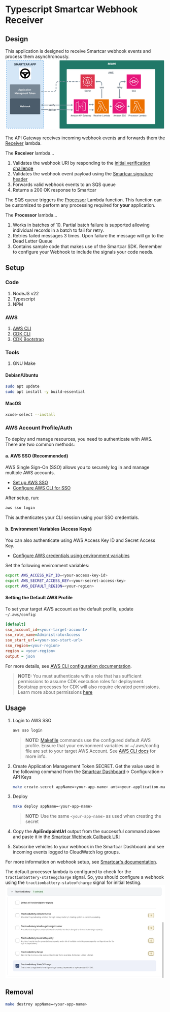 # Typescript Smartcar Webhook Receiver

## Design
This application is designed to receive Smartcar webhook events and process them asynchronously.
![Design Diagram](docs/Design.png)

The API Gateway receives incoming webhook events and forwards them the [Receiver](src/lambdas/api/index.ts) lambda.

The **Receiver** lambda...
1. Validates the webhook URI by responding to the [initial verification challenge](https://smartcar.com/docs/integrations/webhooks/callback-verification)
2. Validates the webhook event payload using the [Smartcar signature header](https://smartcar.com/docs/integrations/webhooks/payload-verification)
3. Forwards valid webhook events to an SQS queue
4. Returns a 200 OK response to Smartcar

The SQS queue triggers the [Processor](src/lambdas/sqs/index.ts) Lambda function. This function can be customized to perform any processing required for **your** application.

The **Processor** lambda...

1. Works in batches of 10. Partial batch failure is supported allowing individual records in a batch to fail for retry.
2. Retries failed messages 3 times. Upon failure the message will go to the Dead Letter Queue
3. Contains sample code that makes use of the Smartcar SDK. Remember to configure your Webhook to include the signals your code needs.

## Setup

### Code
1. NodeJS v22
2. Typescript
3. NPM

### AWS
1. [AWS CLI](https://docs.aws.amazon.com/cli/latest/userguide/getting-started-install.html)
2. [CDK CLI](https://docs.aws.amazon.com/cdk/v2/guide/prerequisites.html)
3. [CDK Bootstrap](https://docs.aws.amazon.com/cdk/v2/guide/bootstrapping-env.html)

### Tools
1. GNU Make

#### Debian/Ubuntu
```bash
sudo apt update
sudo apt install -y build-essential
```

#### MacOS
```bash
xcode-select --install
```

### AWS Account Profile/Auth

To deploy and manage resources, you need to authenticate with AWS. There are two common methods:

#### a. AWS SSO (Recommended)
AWS Single Sign-On (SSO) allows you to securely log in and manage multiple AWS accounts.
- [Set up AWS SSO](https://docs.aws.amazon.com/singlesignon/latest/userguide/getting-started.html)
- [Configure AWS CLI for SSO](https://docs.aws.amazon.com/cli/latest/userguide/sso-configure-profile.html)

After setup, run:
```bash
aws sso login
```
This authenticates your CLI session using your SSO credentials.

#### b. Environment Variables (Access Keys)
You can also authenticate using AWS Access Key ID and Secret Access Key.
- [Configure AWS credentials using environment variables](https://docs.aws.amazon.com/cli/latest/userguide/cli-configure-envvars.html)

Set the following environment variables:
```bash
export AWS_ACCESS_KEY_ID=<your-access-key-id>
export AWS_SECRET_ACCESS_KEY=<your-secret-access-key>
export AWS_DEFAULT_REGION=<your-region>
```

#### Setting the Default AWS Profile
To set your target AWS account as the default profile, update `~/.aws/config`:
```ini
[default]
sso_account_id=<your-target-account>
sso_role_name=AdministratorAccess
sso_start_url=<your-sso-start-url>
sso_region=<your-region>
region = <your-region>
output = json
```

For more details, see [AWS CLI configuration documentation](https://docs.aws.amazon.com/cli/latest/userguide/cli-configure-quickstart.html).

> **__NOTE:__** You must authenticate with a role that has sufficient permissions to assume CDK execution roles for deployment. Bootstrap processes for CDK will also require elevated permissions. Learn more about permissions [here](https://aws.amazon.com/blogs/devops/secure-cdk-deployments-with-iam-permission-boundaries/)

## Usage
1. Login to AWS SSO
    ```bash
    aws sso login
    ```

    > **__NOTE:__** [Makefile](/Makefile) commands use the configured default AWS profile. Ensure that your environment variables or ~/.aws/config file are set to your target AWS Account. See [AWS CLI docs](https://docs.aws.amazon.com/cli/latest/userguide/cli-configure-sso.html) for more info.

2. Create Application Management Token SECRET. Get the value used in the following command from the [Smartcar Dashboard](https://dashboard.smartcar.com/)-> Configuration-> API Keys
    ```bash
    make create-secret appName=<your-app-name> amt=<your-application-management-token>
    ```

3. Deploy
    ```bash
    make deploy appName=<your-app-name>
    ```

    > **__NOTE:__** Use the same `<your-app-name>` as used when creating the secret

4. Copy the **ApiEndpointUrl** output from the successful command above and paste it in the [Smartcar Webhook Callback URI](https://dashboard.smartcar.com/)

5. Subscribe vehicles to your webhook in the Smartcar Dashboard and see incoming events logged to CloudWatch log groups.

For more information on webhook setup, see [Smartcar's documentation](https://smartcar.com/docs/integrations/webhooks/overview).

The default processer lambda is configured to check for the `tractionbattery-stateogcharge` signal. So, you should configure a webhook using the `tractionbattery-stateofcharge` signal for initial testing.
![Signal Selection](docs/SignalScreenshot.png)

## Removal
```bash
make destroy appName=<your-app-name>
```
